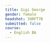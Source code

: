 ```yaml
---
title: Gigi George
gender: female
headshot: 39RFT7B
submitted: false
course: 
  - English BA
---
```

